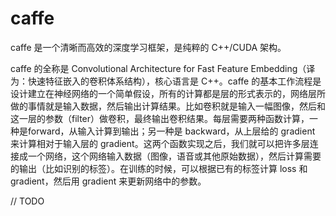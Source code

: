 # caffe

caffe 是一个清晰而高效的深度学习框架，是纯粹的 C++/CUDA 架构。

caffe 的全称是 Convolutional Architecture for Fast Feature Embedding（译为：快速特征嵌入的卷积体系结构），核心语言是 C++。caffe 的基本工作流程是设计建立在神经网络的一个简单假设，所有的计算都是层的形式表示的，网络层所做的事情就是输入数据，然后输出计算结果。比如卷积就是输入一幅图像，然后和这一层的参数（filter）做卷积，最终输出卷积结果。每层需要两种函数计算，一种是forward，从输入计算到输出；另一种是 backward，从上层给的 gradient 来计算相对于输入层的 gradient。这两个函数实现之后，我们就可以把许多层连接成一个网络，这个网络输入数据（图像，语音或其他原始数据），然后计算需要的输出（比如识别的标签）。在训练的时候，可以根据已有的标签计算 loss 和 gradient，然后用 gradient 来更新网络中的参数。

// TODO
